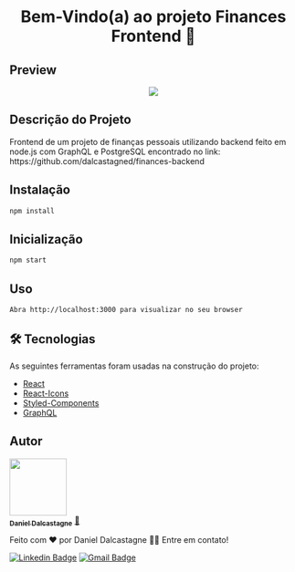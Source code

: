 <h1 align="center">Bem-Vindo(a) ao projeto Finances Frontend 👋</h1>

## Preview
<p align="center">
    <img src='https://i.ibb.co/z58tFGC/Finan-as.gif'>
</p>

## Descrição do Projeto
<p align="left">Frontend de um projeto de finanças pessoais utilizando backend feito em node.js com GraphQL e PostgreSQL encontrado no link: https://github.com/dalcastagned/finances-backend</p>

## Instalação

```sh
npm install
```
## Inicialização

```sh
npm start
```
## Uso

```sh
Abra http://localhost:3000 para visualizar no seu browser
```

## 🛠 Tecnologias

As seguintes ferramentas foram usadas na construção do projeto:

- [React](https://pt-br.reactjs.org/)
- [React-Icons](https://react-icons.github.io/react-icons)
- [Styled-Components](https://styled-components.com/)
- [GraphQL](https://graphql.org/)
## Autor

<a href="https://github.com/dalcastagned">
 <img src="https://avatars.githubusercontent.com/u/65626347?v=4" width="100px;"/>
 <br />
 <sub><b>Daniel Dalcastagne</b></sub></a> <a href="https://github.com/dalcastagned">🚀</a>


Feito com ❤️ por Daniel Dalcastagne 👋🏽 Entre em contato!

[![Linkedin Badge](https://img.shields.io/badge/-LINKEDIN-blue?style=flat-square&logo=Linkedin&logoColor=white&link=https://www.linkedin.com/in/daniel-dalcastagne-4baa00179/)](https://www.linkedin.com/in/daniel-dalcastagne-4baa00179/) 
[![Gmail Badge](https://img.shields.io/badge/-EMAIL-c14438?style=flat-square&logo=Gmail&logoColor=white&link=mailto:contato@danieldalcastagne.com)](mailto:contato@danieldalcastagne.com)